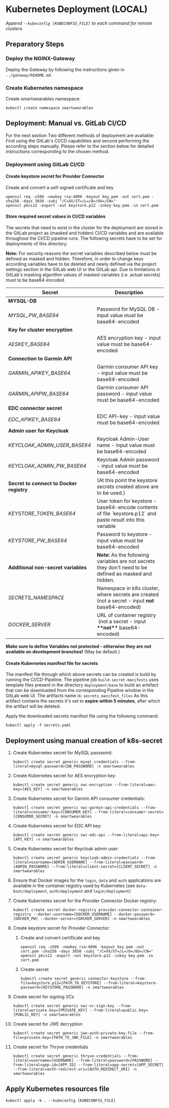 # Kubernetes Deployment (LOCAL)

_Append `--kubeconfig [KUBECONFIG_FILE]` to each command for remote clusters._

## Preparatory Steps

### Deploy the NGINX-Gateway
Deploy the Gateway by following the instructions given in `../gateway/README.md`.

### Create Kubernetes namespace

Create smartwearables namespace:
   ```
   kubectl create namespace smartwearables
   ```

## Deployment: Manual vs. GitLab CI/CD

For the next sextion Two different methods of deployment are available: First using the GitLab's CI/CD capabilities and second performing the according steps manually. Please refer to the  section below for detailed instructions corresponding to the chosen method.

### Deployment using GitLab CI/CD

#### Create keystore secret for Provider Connector 

Create and convert a self-signed certificate and key
   ```
   openssl req -x509 -newkey rsa:4096 -keyout key.pem -out cert.pem -sha256 -days 3650 -subj "/C=XX/ST=/L=/O=/OU=/CN="
   openssl pkcs12 -export -out keystore.p12 -inkey key.pem -in cert.pem
   ```

#### Store required secret values in CI/CD variables


The secrets that need to exist in the cluster for the deployment are stored in the GitLab project as (masked and hidden) CI/CD variables and are available throughout the CI/CD pipeline runs. 
The following secrets have to be set for deployments of this directory. 

**Note:** For security reasons the secret variables described below must be defined as masked and hidden. Therefore, in order to change keys according variables have to be deleted and newly defined via the project settings section in the GitLab web UI or the GitLab api.
Due to limitations in GitLab's masking algorithm values of masked variables (i.e. actual secrets) must to be base64 encoded.

| Secret | Description |
|--------|-------------|
| **MYSQL-DB** |  |
| _MYSQL_PW_BASE64_ | Password for MySQL DB - input value must be base64-encoded |
| **Key for cluster encryption** |  |
| _AESKEY_BASE64_ | AES encryption key - input value must be base64-encoded |
| **Connection to Garmin API** |  |
| _GARMIN_APIKEY_BASE64_ | Garmin consumer API key - input value must be base64-encoded |
| _GARMIN_APIPW_BASE64_ | Garmin consumer API password - input value must be base64-encoded |
| **EDC connector secret** |  |
| _EDC_APIKEY_BASE64_ | EDC API-key - input value must be base64-encoded |
| **Admin user for Keycloak** |  |
| _KEYCLOAK_ADMIN_USER_BASE64_ | Keycloak Admin-User name - input value must be base64-encoded |
| _KEYCLOAK_ADMIN_PW_BASE64_ | Keycloak Admin password - input value must be base64-encoded |
| **Secret to connect to Docker registry** | (At this point the keystore secrets created above are to be used.) |
| _KEYSTORE_TOKEN_BASE64_ | User token for keystore - base64-encode contents of file \`keystore.p12\` and paste result into this variable |
| _KEYSTORE_PW_BASE64_ | Password to keystore - input value must be base64-encoded |
| **Additional non-secret variables** | **Note:** As the following variables are not secrets they don't need to be defined as masked and hidden. |
| _SECRETS_NAMESPACE_ | Namespace in k8s cluster, where secrets are created (not a secret - input **not** base64-encoded) |
| _DOCKER_SERVER_ | URL of container registry  (not a secret - input **\*\*not\*\*** base64-encoded) |

**Make sure to define Variables not protected - otherwise they are not available on development branches!** (May be default.)


#### Create Kubernetes manifest file for secrets

The manifest file through which above secrets can be created is build by running the CI/CD-Pipeline. The pipeline job `build-secret-manifests` uses template files present in the directory `deployment/base` to build an artefact that can be downloaded from the corresponding Pipeline window in the GitLab web UI.
The artifacts name is: `secrets_manifest_files`
As this artifact contains the secrets it's set to **expire within 5 minutes**, after which the artifact will be deleted.

Apply the downloaded secrets manifest file using the following command:

```
kubectl apply -f secrets.yaml
```

## Deployment using manual creation of k8s-secret

1. Create Kubernetes secret for MySQL password:
   ```
   kubectl create secret generic mysql-credentials --from-literal=mysql-password=[DB_PASSWORD] -n smartwearables
   ```
   
2. Create Kubernetes secret for AES encryption key:
   ```
   kubectl create secret generic swc-encryption --from-literal=aes-key=[AES_KEY] -n smartwearables
   ```   

3. Create Kubernetes secret for Garmin API consumer credentials:
   ```
   kubectl create secret generic swc-garmin-api-credentials --from-literal=consumer-key=[CONSUMER_KEY] --from-literal=consumer-secret=[CONSUMER_SECRET] -n smartwearables
   ```
   
4. Create Kubernetes secret for EDC API key:
   ```
   kubectl create secret generic swc-edc-api --from-literal=api-key=[API_KEY] -n smartwearables
   ```
   
5. Create Kubernetes secret for Keycloak admin user:
   ```
   kubectl create secret generic keycloak-admin-credentials --from-literal=username=[ADMIN_USERNAME] --from-literal=password=[ADMIN_PASSWORD] --from-literal=client-secret=[CLIENT_SECRET] -n smartwearables
   ```
   
6. Ensure that Docker images for the `login`, `data` and `auth` applications are available in the container registry used by Kubernetes
   (see `data-boot/deployment`, `auth/deployment` and `login/deployment`)


7. Create Kubernetes secret for the Provider Connector Docker registry:
   ```
   kubectl create secret docker-registry provider-connector-container-registry --docker-username=[DOCKER_USERNAME] --docker-password=[DOCKER_PW] --docker-server=[DOCKER_SERVER] -n smartwearables
   ```
   
8. Create keystore secret for Provider Connector:
      1. Create and convert certificate and key
         ```
         openssl req -x509 -newkey rsa:4096 -keyout key.pem -out cert.pem -sha256 -days 3650 -subj "/C=XX/ST=/L=/O=/OU=/CN="
         openssl pkcs12 -export -out keystore.p12 -inkey key.pem -in cert.pem
         ```
      2. Create secret
         ```
         kubectl create secret generic connector-keystore --from-file=keystore.p12=[PATH_TO_KEYSTORE] --from-literal=keystore-password=[KEYSTORE_PASSWORD] -n smartwearables
         ```

9. Create secret for signing VCs
    ```
    kubectl create secret generic swc-vc-sign-key --from-literal=private.key=[PRIVATE_KEY] --from-literal=public.key=[PUBLIC_KEY] -n smartwearables
    ```

10. Create secret for JWE decryption
    ```
    kubectl create secret generic jwe-auth-private-key-file --from-file=private.key=[PATH_TO_JWK_FILE] -n smartwearables
    ```
    
11. Create secret for Thryve credentials
    ```
    kubectl create secret generic thryve-credentials --from-literal=username=[USERNAME] --from-literal=password=[PASSWORD] --from-literal=app-id=[APP_ID] --from-literal=app-secret=[APP_SECRET] --from-literal=auth-redirect-uri=[AUTH_REDIRECT_URI] -n smartwearables
    ```

## Apply Kubernetes resources file

```
kubectl apply -k . --kubeconfig [KUBECONFIG_FILE]
```